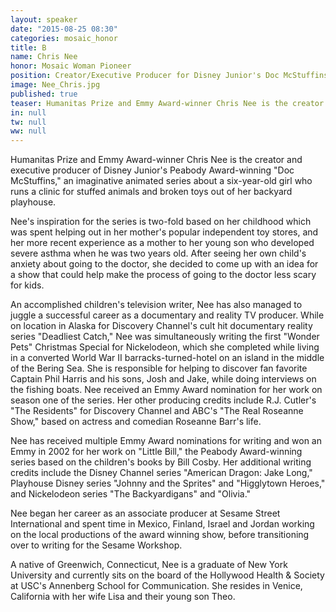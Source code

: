 ```yaml
---
layout: speaker
date: "2015-08-25 08:30"
categories: mosaic_honor
title: B
name: Chris Nee
honor: Mosaic Woman Pioneer
position: Creator/Executive Producer for Disney Junior's Doc McStuffins 
image: Nee_Chris.jpg
published: true
teaser: Humanitas Prize and Emmy Award-winner Chris Nee is the creator and executive producer of Disney Junior's Peabody Award-winning "Doc McStuffins."
in: null
tw: null
ww: null
---
```

Humanitas Prize and Emmy Award-winner Chris Nee is the creator and executive producer of Disney Junior's Peabody Award-winning "Doc McStuffins," an imaginative animated series about a six-year-old girl who runs a clinic for stuffed animals and broken toys out of her backyard playhouse.  

Nee's inspiration for the series is two-fold based on her childhood which was spent helping out in her mother's popular independent toy stores, and her more recent experience as a mother to her young son who developed severe asthma when he was two years old.  After seeing her own child's anxiety about going to the doctor, she decided to come up with an idea for a show that could help make the process of going to the doctor less scary for kids.

An accomplished children's television writer, Nee has also managed to juggle a successful career as a documentary and reality TV producer.  While on location in Alaska for Discovery Channel's cult hit documentary reality series "Deadliest Catch," Nee was simultaneously writing the first "Wonder Pets" Christmas Special for Nickelodeon, which she completed while living in a converted World War II barracks-turned-hotel on an island in the middle of the Bering Sea.  She is responsible for helping to discover fan favorite Captain Phil Harris and his sons, Josh and Jake, while doing interviews on the fishing boats.  Nee received an Emmy Award nomination for her work on season one of the series.  Her other producing credits include R.J. Cutler's "The Residents" for Discovery Channel and ABC's "The Real Roseanne Show," based on actress and comedian Roseanne Barr's life.

Nee has received multiple Emmy Award nominations for writing and won an Emmy in 2002 for her work on "Little Bill," the Peabody Award-winning series based on the children's books by Bill Cosby.  Her additional writing credits include the Disney Channel series "American Dragon: Jake Long," Playhouse Disney series "Johnny and the Sprites" and "Higglytown Heroes," and Nickelodeon series "The Backyardigans" and "Olivia."

Nee began her career as an associate producer at Sesame Street International and spent time in Mexico, Finland, Israel and Jordan working on the local productions of the award winning show, before transitioning over to writing for the Sesame Workshop.  

A native of Greenwich, Connecticut, Nee is a graduate of New York University and currently sits on the board of the Hollywood Health & Society at USC's Annenberg School for Communication. She resides in Venice, California with her wife Lisa and their young son Theo.
